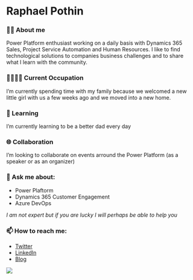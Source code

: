 # Raphael Pothin

### 👨‍💻 About me
Power Platform enthusiast working on a daily basis with Dynamics 365 Sales, Project Service Automation and Human Resources. I like to find technological solutions to companies business challenges and to share what I learn with the community.

### 👨‍👩‍👧‍👧 Current Occupation
I’m currently spending time with my family because we welcomed a new little girl with us a few weeks ago and we moved into a new home.

### 📖 Learning
I’m currently learning to be a better dad every day

### 🌐 Collaboration
I’m looking to collaborate on events arround the Power Platform (as a speaker or as an organizer)

### 💬 Ask me about:
- Power Plaftorm
- Dynamics 365 Customer Engagement
- Azure DevOps

*I am not expert but if you are lucky I will perhaps be able to help you*

### 📫 How to reach me:
- [Twitter](https://twitter.com/RaphaelPothin)
- [LinkedIn](https://www.linkedin.com/in/raphael-pothin-642bb657/?locale=en_US)
- [Blog](https://medium.com/rapha%C3%ABl-pothin)

![](http://estruyf-github.azurewebsites.net/api/VisitorHit?user=rpothinf&repo=github-visitors-badge&countColorcountColor&countColor=%237B1E7A)
